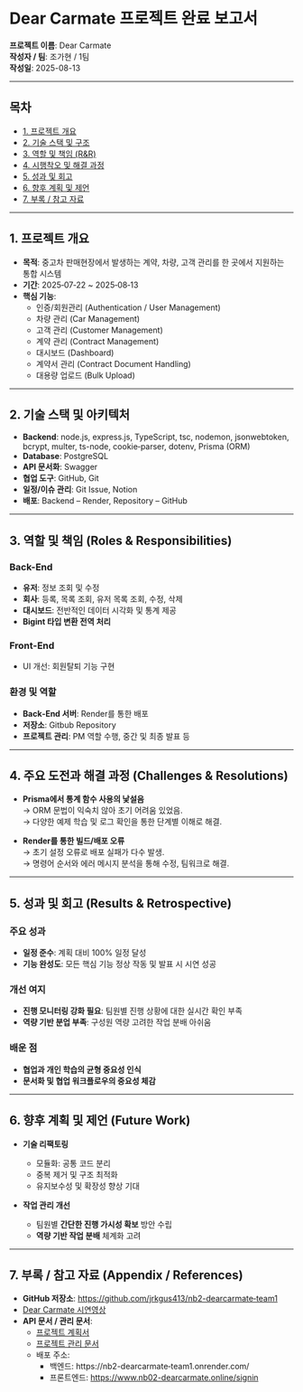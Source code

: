 # Dear Carmate 프로젝트 완료 보고서

**프로젝트 이름**: Dear Carmate  
**작성자 / 팀**: 조가현 / 1팀  
**작성일**: 2025-08-13  

---

## 목차

- [1. 프로젝트 개요](#1-프로젝트-개요)  
- [2. 기술 스택 및 구조](#2-기술-스택-및-구조)  
- [3. 역할 및 책임 (R&R)](#3-역할-및-책임-rnr)  
- [4. 시행착오 및 해결 과정](#4-시행착오-및-해결-과정)  
- [5. 성과 및 회고](#5-성과-및-회고)  
- [6. 향후 계획 및 제언](#6-향후-계획-및-제언)  
- [7. 부록 / 참고 자료](#7-부록--참고-자료)  

---

## 1. 프로젝트 개요

- **목적**: 중고차 판매현장에서 발생하는 계약, 차량, 고객 관리를 한 곳에서 지원하는 통합 시스템
- **기간**: 2025‑07‑22 ~ 2025‑08‑13
- **핵심 기능**:
  - 인증/회원관리 (Authentication / User Management)
  - 차량 관리 (Car Management)
  - 고객 관리 (Customer Management)
  - 계약 관리 (Contract Management)
  - 대시보드 (Dashboard)
  - 계약서 관리 (Contract Document Handling)
  - 대용량 업로드 (Bulk Upload)  

---

## 2. 기술 스택 및 아키텍처  
- **Backend**: node.js, express.js, TypeScript, tsc, nodemon, jsonwebtoken, bcrypt, multer, ts-node, cookie‑parser, dotenv, Prisma (ORM)  
- **Database**: PostgreSQL  
- **API 문서화**: Swagger  
- **협업 도구**: GitHub, Git  
- **일정/이슈 관리**: Git Issue, Notion  
- **배포**: Backend – Render, Repository – GitHub  

---

## 3. 역할 및 책임 (Roles & Responsibilities)

### Back-End
- **유저**: 정보 조회 및 수정
- **회사**: 등록, 목록 조회, 유저 목록 조회, 수정, 삭제
- **대시보드**: 전반적인 데이터 시각화 및 통계 제공
- **Bigint 타입 변환 전역 처리**

### Front-End
- UI 개선: 회원탈퇴 기능 구현

### 환경 및 역할
- **Back‑End 서버**: Render를 통한 배포
- **저장소**: Gitbub Repository
- **프로젝트 관리**: PM 역할 수행, 중간 및 최종 발표 등  

---

## 4. 주요 도전과 해결 과정 (Challenges & Resolutions)
- **Prisma에서 통계 함수 사용의 낯설음**  
  → ORM 문법이 익숙치 않아 초기 어려움 있었음.  
  → 다양한 예제 학습 및 로그 확인을 통한 단계별 이해로 해결.  

- **Render를 통한 빌드/배포 오류**  
  → 초기 설정 오류로 배포 실패가 다수 발생.  
  → 명령어 순서와 에러 메시지 분석을 통해 수정, 팀워크로 해결.

---

## 5. 성과 및 회고 (Results & Retrospective)

### 주요 성과  
- **일정 준수**: 계획 대비 100% 일정 달성  
- **기능 완성도**: 모든 핵심 기능 정상 작동 및 발표 시 시연 성공  

### 개선 여지  
- **진행 모니터링 강화 필요**: 팀원별 진행 상황에 대한 실시간 확인 부족  
- **역량 기반 분업 부족**: 구성원 역량 고려한 작업 분배 아쉬움  


### 배운 점  
- **협업과 개인 학습의 균형 중요성 인식**  
- **문서화 및 협업 워크플로우의 중요성 체감**

---

## 6. 향후 계획 및 제언 (Future Work)
- **기술 리팩토링**  
  - 모듈화: 공통 코드 분리  
  - 중복 제거 및 구조 최적화  
  - 유지보수성 및 확장성 향상 기대  

- **작업 관리 개선**  
  - 팀원별 **간단한 진행 가시성 확보** 방안 수립  
  - **역량 기반 작업 분배** 체계화 고려  

---

## 7. 부록 / 참고 자료 (Appendix / References)

- **GitHub 저장소**: https://github.com/jrkgus413/nb2-dearcarmate‑team1  
- [Dear Carmate 시연영상](https://file.notion.so/f/f/a29b669d-e680-438e-b18c-08888fc54a21/2a51be65-35b2-493f-9fbe-441274b1a841/nb02-dear-carmate.mp4?table=block&id=24c6fd22-8e8d-8122-9baa-dce2875d5ac6&spaceId=a29b669d-e680-438e-b18c-08888fc54a21&expirationTimestamp=1755100800000&signature=OnkjaTc0UBDNyf5mVOVEJt3beNM9z_eqrr4uwWu1cIY&downloadName=nb02-dear-carmate.mp4)
- **API 문서 / 관리 문서**:
  - [프로젝트 계획서](https://www.notion.so/238ddc684deb810d9d0ef0441ee3ff76?source=copy_link)
  - [프로젝트 관리 문서](https://github.com/jrkgus413/nb2-dearcarmate-team1/wiki)
  - 배포 주소:
    - 백엔드: https://nb2-dearcarmate‑team1.onrender.com/  
    - 프론트엔드: https://www.nb02-dearcarmate.online/signin  

